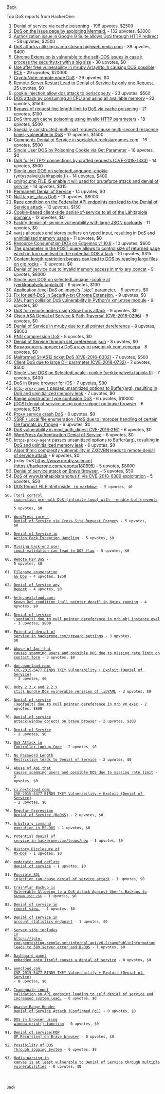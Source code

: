 [Back](../README.md)

Top DoS reports from HackerOne:

1. [Denial of service via cache poisoning](https://hackerone.com/reports/409370) - 196 upvotes, $2500
2. [DoS on the Issue page by exploiting Mermaid.](https://hackerone.com/reports/470067) - 132 upvotes, $3000
3. [Authorization issue in Google G Suite allows DoS through HTTP redirect](https://hackerone.com/reports/191196) - 58 upvotes, $2500
4. [DoS attacks utilizing camo.stream.highwebmedia.com](https://hackerone.com/reports/507525) - 38 upvotes, $400
5. [Chrome Extension is vulnerable to the self-DOS issues in case it process the security.txt with a big size](https://hackerone.com/reports/290955) - 30 upvotes, $0
6. [Use after free vulnerability in mruby Array#to_h causing DOS possible RCE](https://hackerone.com/reports/181321) - 29 upvotes, $20000
7. [CryptoNote: remote node DoS](https://hackerone.com/reports/506595) - 29 upvotes, $0
8. [Remote Server Restart Lead to Denial of Service by only one Request.](https://hackerone.com/reports/114698) - 25 upvotes, $0
9. [cookie injection allow dos attack to periscope.tv](https://hackerone.com/reports/583819) - 23 upvotes, $560
10. [DOS attack by consuming all CPU and using all available memory](https://hackerone.com/reports/479144) - 22 upvotes, $1500
11. [Bypass of request line length limit to DoS via cache poisoning](https://hackerone.com/reports/350847) - 21 upvotes, $100
12. [DoS through cache poisoning using invalid HTTP parameters](https://hackerone.com/reports/326639) - 18 upvotes, $500
13. [Specially constructed multi-part requests cause multi-second response times; vulnerable to DoS](https://hackerone.com/reports/431561) - 17 upvotes, $1500
14. [Comments Denial of Service in socialclub.rockstargames.com](https://hackerone.com/reports/214370) - 16 upvotes, $500
15. [Single User DOS by Poisoning Cookie via Get Parameter](https://hackerone.com/reports/416966) - 16 upvotes, $0
16. [DoS for HTTP/2 connections by crafted requests (CVE-2018-1333)](https://hackerone.com/reports/384839) - 14 upvotes, $500
17. [Single user DOS on selectedLanguage -cookie (yrityspalvelu.lahitapiola.fi)](https://hackerone.com/reports/201723) - 14 upvotes, $400
18. [xmlrpc.php FILE IS enable it will used for bruteforce attack and denial of service](https://hackerone.com/reports/325040) - 14 upvotes, $315
19. [Permanent Denial of Service](https://hackerone.com/reports/5534) - 14 upvotes, $0
20. [Null target_class DoS](https://hackerone.com/reports/183405) - 13 upvotes, $8000
21. [Race condition on the Federalist API endpoints can lead to the Denial of Service attack](https://hackerone.com/reports/249319) - 13 upvotes, $150
22. [Cookie-based client-side denial-of-service to all of the Lähitapiola domains](https://hackerone.com/reports/129001) - 12 upvotes, $0
23. [Fastify denial-of-service vulnerability with large JSON payloads](https://hackerone.com/reports/303632) - 11 upvotes, $0
24. [`memjs` allocates and stores buffers on typed input, resulting in DoS and uninitialized memory usage](https://hackerone.com/reports/319809) - 11 upvotes, $0
25. [Resource Consumption DOS on Edgemax v1.10.6](https://hackerone.com/reports/406614) - 10 upvotes, $600
26. [The parameter in the POST query allows to control size of returned page which in turn can lead to the potential DOS attack](https://hackerone.com/reports/300391) - 10 upvotes, $315
27. [Content length restriction bypass can lead to DOS by reading large files on gip.rocks](https://hackerone.com/reports/203388) - 10 upvotes, $0
28. [Denial of service due to invalid memory access in mrb_ary_concat](https://hackerone.com/reports/184712) - 9 upvotes, $8000
29. [Single user DOS on selectedLanuage -cookie at (verkkopalvelu.tapiola.fi)](https://hackerone.com/reports/212523) - 9 upvotes, $100
30. [Application-level DoS on image's "size" parameter.](https://hackerone.com/reports/247700) - 9 upvotes, $0
31. [Fix for self-DoS in Security-txt Chrome Extension.](https://hackerone.com/reports/299460) - 9 upvotes, $0
32. [XML hash collision DoS vulnerability in Python's xml.etree module](https://hackerone.com/reports/412673) - 9 upvotes, $0
33. [DoS for remote nodes using Slow Loris attack](https://hackerone.com/reports/416494) - 9 upvotes, $0
34. [Cisco ASA Denial of Service & Path Traversal (CVE-2018-0296)](https://hackerone.com/reports/378698) - 9 upvotes, $0
35. [Denial of Service in mruby due to null pointer dereference](https://hackerone.com/reports/181232) - 8 upvotes, $8000
36. [PNG compression DoS](https://hackerone.com/reports/454) - 8 upvotes, $0
37. [Denial of Service through set_preference.json](https://hackerone.com/reports/166682) - 8 upvotes, $0
38. [Возможность провести DoS атаку от имени vk.com сервера](https://hackerone.com/reports/183352) - 8 upvotes, $0
39. [Malformed SHA512 ticket DoS (CVE-2016-6302)](https://hackerone.com/reports/221787) - 7 upvotes, $500
40. [Client DoS due to large DH parameter (CVE-2018-0732)](https://hackerone.com/reports/364964) - 7 upvotes, $500
41. [Single User DOS on SelectedLocale -cookie (verkkopalvelu.tapiola.fi)](https://hackerone.com/reports/212508) - 7 upvotes, $400
42. [DoS in Brave browser for iOS](https://hackerone.com/reports/357665) - 7 upvotes, $80
43. [`http-proxy-agent` passes unsanitized options to Buffer(arg), resulting in DoS and uninitialized memory leak](https://hackerone.com/reports/321631) - 7 upvotes, $0
44. [Range constructor type confusion DoS](https://hackerone.com/reports/181910) - 6 upvotes, $10000
45. [[DOS] denial of service using code snippet on brave browser](https://hackerone.com/reports/181558) - 6 upvotes, $25
46. [Proxy service crash DoS](https://hackerone.com/reports/13652) - 6 upvotes, $0
47. [SSRF / Local file enumeration / DoS due to improper handling of certain file formats by ffmpeg](https://hackerone.com/reports/115978) - 6 upvotes, $0
48. [DoS vulnerability in mod_auth_digest CVE-2016-2161](https://hackerone.com/reports/194065) - 6 upvotes, $0
49. [WordPress Authentication Denial of Service](https://hackerone.com/reports/163307) - 6 upvotes, $0
50. [`https-proxy-agent` passes unsanitized options to Buffer(arg), resulting in DoS and uninitialized memory leak](https://hackerone.com/reports/319532) - 6 upvotes, $0
51. [Algorithmic complexity vulnerability in ZXCVBN leads to remote denial of service attack](https://hackerone.com/reports/542897) - 6 upvotes, $0
52. [ruby DoS https://www.mruby.science](https://hackerone.com/reports/180695) - 5 upvotes, $8000
53. [Denial of service attack on Brave Browser.](https://hackerone.com/reports/176066) - 5 upvotes, $50
54. [DoS of www.lahitapiolarahoitus.fi via CVE-2018-6389 exploitation](https://hackerone.com/reports/335177) - 5 upvotes, $50
55. [DOS Report FILE html inside <code> in markdown](https://hackerone.com/reports/127827) - 5 upvotes, $0
56. [[tor] control connection pre-auth DoS (infinite loop) with --enable-bufferevents](https://hackerone.com/reports/113424) - 5 upvotes, $0
57. [WordPress core - Denial of Service via Cross Site Request Forgery](https://hackerone.com/reports/153093) - 5 upvotes, $0
58. [Denial of Service in Action Pack Exception Handling](https://hackerone.com/reports/42797) - 5 upvotes, $0
59. [Missing back-end user input validation can lead to DOS flaw](https://hackerone.com/reports/361337) - 5 upvotes, $0
60. [Remote P2P DoS](https://hackerone.com/reports/592200) - 5 upvotes, $0
61. [Filename enumeration && DoS](https://hackerone.com/reports/174524) - 4 upvotes, $250
62. [Denial of Service any Report](https://hackerone.com/reports/118663) - 4 upvotes, $0
63. [help.nextcloud.com: Known DoS condition (null pointer deref) in Nginx running](https://hackerone.com/reports/145409) - 4 upvotes, $0
64. [Denial of service (segfault) due to null pointer dereference in mrb_obj_instance_eval](https://hackerone.com/reports/202582) - 3 upvotes, $800
65. [Potential denial of service in hackerone.com/<program>/reward_settings](https://hackerone.com/reports/63865) - 3 upvotes, $0
66. [Abuse of Api that causes spamming users and possible DOS due to missing rate limit on contact form](https://hackerone.com/reports/223542) - 3 upvotes, $0
67. [doc.owncloud.com: CVE-2015-5477 BIND9 TKEY Vulnerability + Exploit (Denial of Service)](https://hackerone.com/reports/217381) - 3 upvotes, $0
68. [Ruby 2.3.x and 2.2.x still bundle DoS vulnerable verision of libYAML](https://hackerone.com/reports/235842) - 3 upvotes, $0
69. [Denial of service (segfault) due to null pointer dereference in mrb_vm_exec](https://hackerone.com/reports/202584) - 2 upvotes, $800
70. [Denial of service attack(window object) on brave browser](https://hackerone.com/reports/176197) - 2 upvotes, $100
71. [Denial of Service](https://hackerone.com/reports/17785) - 2 upvotes, $0
72. [DoS Attack in Controller Lookup Code](https://hackerone.com/reports/83962) - 2 upvotes, $0
73. [No Password Length Restriction leads to Denial of Service](https://hackerone.com/reports/223854) - 2 upvotes, $0
74. [Abuse of Api that causes spamming users and possible DOS due to missing rate limit](https://hackerone.com/reports/223557) - 2 upvotes, $0
75. [ci.nextcloud.com: CVE-2015-5477 BIND9 TKEY Vulnerability + Exploit (Denial of Service)](https://hackerone.com/reports/237860) - 2 upvotes, $0
76. [Regular Expression Denial of Service (ReDoS)](https://hackerone.com/reports/317548) - 2 upvotes, $0
77. [Arbitrary command execution in MS-DOS](https://hackerone.com/reports/5499) - 1 upvotes, $0
78. [Potential denial of service in hackerone.com/teams/new](https://hackerone.com/reports/13748) - 1 upvotes, $0
79. [History Disclosure of MS-Dos](https://hackerone.com/reports/5549) - 1 upvotes, $0
80. [moderate: mod_deflate denial of service](https://hackerone.com/reports/20861) - 1 upvotes, $0
81. [Possible SQL injection can cause denial of service attack](https://hackerone.com/reports/123660) - 1 upvotes, $0
82. [CrashPlan Backup is Vulnerable Allowing to a DoS Attack Against Uber's Backups to ```backup.uber.com```](https://hackerone.com/reports/131560) - 1 upvotes, $0
83. [Denial of service in report view.](https://hackerone.com/reports/140720) - 1 upvotes, $0
84. [Denial of service in account statistics endpoint](https://hackerone.com/reports/136221) - 1 upvotes, $0
85. [Server side includes in https://lgtm-com.pentesting.semmle.net/internal_api/v0.2/savePublicInformation leads to 500 server error and D-DOS](https://hackerone.com/reports/413655) - 1 upvotes, $0
86. [Dashboard panel embedded onto itself causes a denial of service](https://hackerone.com/reports/85011) - 0 upvotes, $0
87. [owncloud.com: CVE-2015-5477 BIND9 TKEY Vulnerability + Exploit (Denial of Service)](https://hackerone.com/reports/89097) - 0 upvotes, $0
88. [Inadequate input validation on API endpoint leading to self denial of service and increased system load.](https://hackerone.com/reports/90912) - 0 upvotes, $0
89. [Apache Range Header Denial of Service Attack (Confirmed PoC)](https://hackerone.com/reports/88904) - 0 upvotes, $0
90. [DOS in browser using window.print() function](https://hackerone.com/reports/176364) - 0 upvotes, $0
91. [Denial of service(POP UP Recursion) on Brave browser](https://hackerone.com/reports/179248) - 0 upvotes, $0
92. [Possibility of DOS Through logging System](https://hackerone.com/reports/242489) - 0 upvotes, $0
93. [Media parsing in canvas is at least vulnerable to Denial of Service through multiple vulnerabilities](https://hackerone.com/reports/315037) - 0 upvotes, $0


[Back](../README.md)